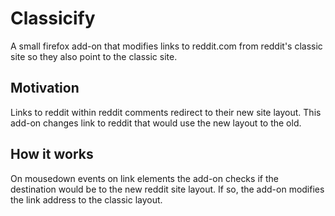 # Classicify

A small firefox add-on that modifies links to reddit.com from reddit's
classic site so they also point to the classic site.

## Motivation

Links to reddit within reddit comments redirect to their new site layout.
This add-on changes link to reddit that would use the new layout to the old.

## How it works

On mousedown events on link elements the add-on checks if the destination would
be to the new reddit site layout. If so, the add-on modifies the link address
to the classic layout.

